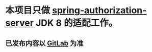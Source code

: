 # 本项目只做 [spring-authorization-server](https://github.com/spring-projects/spring-authorization-server) JDK 8 的适配工作。

## 已发布内容以 [GitLab](https://gitlab.com/xuxiaowei-io/spring-security-oauth2-authorization-server/-/releases) 为准
